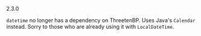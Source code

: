 2.3.0

`datetime` no longer has a dependency on ThreetenBP. Uses Java's `Calendar` instead. Sorry to those who are already using it with `LocalDateTime`.
